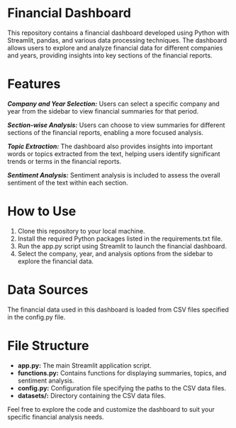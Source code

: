 # Financial Dashboard
This repository contains a financial dashboard developed using Python with Streamlit, pandas, and various data processing techniques. The dashboard allows users to explore and analyze financial data for different companies and years, providing insights into key sections of the financial reports.

# Features
***Company and Year Selection:*** Users can select a specific company and year from the sidebar to view financial summaries for that period.

***Section-wise Analysis:*** Users can choose to view summaries for different sections of the financial reports, enabling a more focused analysis.

***Topic Extraction:*** The dashboard also provides insights into important words or topics extracted from the text, helping users identify significant trends or terms in the financial reports.

***Sentiment Analysis:*** Sentiment analysis is included to assess the overall sentiment of the text within each section.

# How to Use
1. Clone this repository to your local machine.
2. Install the required Python packages listed in the requirements.txt file.
3. Run the app.py script using Streamlit to launch the financial dashboard.
4. Select the company, year, and analysis options from the sidebar to explore the financial data.

# Data Sources
The financial data used in this dashboard is loaded from CSV files specified in the config.py file.

# File Structure
* **app.py:** The main Streamlit application script.
* **functions.py:** Contains functions for displaying summaries, topics, and sentiment analysis.
* **config.py:** Configuration file specifying the paths to the CSV data files.
* **datasets/:** Directory containing the CSV data files.

Feel free to explore the code and customize the dashboard to suit your specific financial analysis needs.
